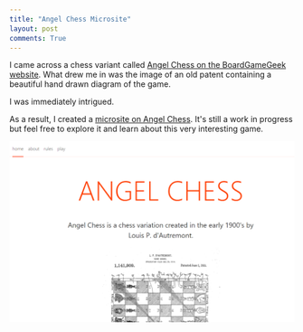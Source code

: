 ```yaml
---
title: "Angel Chess Microsite"
layout: post
comments: True
---
```

I came across a chess variant called [Angel Chess on the BoardGameGeek website](https://boardgamegeek.com/boardgame/153759/angel-chess). 
What drew me in was the image of an old patent containing a beautiful hand drawn diagram of the game.  

I was immediately intrigued.     
    
As a result, I created a [microsite on Angel Chess](https://angel-chess-project.now.sh/).  It's still a work in progress but feel free to explore it and learn about this very interesting game.

![angel-chess-site](/assets/angel-chess-site.png)
